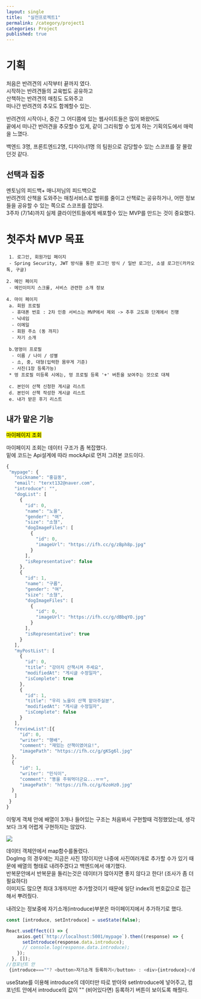 ```yaml
---
layout: single
title:  "실전프로젝트1"
permalink: /category/project1
categories: Project
published: true
---
```


# 기획

처음은 반려견의 시작부터 끝까지 였다.  
시작하는 반려견들의 교육법도 공유하고  
산책하는 반려견의 매칭도 도와주고  
떠나간 반려견의 추모도 함께할수 있는.  

반려견의 시작이나, 중간 그 어디쯤에 있는 웹사이트들은 많이 봐왔어도  
끝에서 떠나간 반려견을 추모할수 있게, 같이 그리워할 수 있게 하는 기획의도에서 매력을 느꼈다.  

백엔드 3명, 프론트엔드2명, 디자이너1명 의 팀원으로 감당할수 있는 스코프를 잘 몰랐던것 같다.

## 선택과 집중

멘토님의 피드백+ 매니저님의 피드백으로  
반려견의 산책을 도와주는 매칭서비스로 범위를 줄이고 산책로는 공유하거나, 어떤 정보들을 공유할 수 있는 쪽으로 스코프를 잡았다.  
3주차 (7/14)까지 실제 클라이언트들에게 배포할수 있는 MVP를 만드는 것이 중요했다.

# 첫주차 MVP 목표

```
 1. 로그인, 회원가입 페이지
 - Spring Security, JWT 방식을 통한 로그인 방식 / 일반 로그인, 소셜 로그인(카카오톡, 구글)

2. 메인 페이지
 - 메인이미지 스크롤, 서비스 관련한 소개 정보

4. 마이 페이지
 a. 회원 프로필 
  - 휴대폰 번호 : 2차 인증 서비스는 MVP에서 제외 -> 추후 고도화 단계에서 진행
  - 닉네임
  - 이메일
  - 회원 주소 (동 까지)
  - 자기 소개

 b.멍멍이 프로필
  - 이름 / 나이 / 성별 
  - 소, 중, 대형(입력한 몸무게 기준) 
  - 사진(1장 등록가능)
 * 멍 프로필 미등록 시에는, 멍 프로필 등록 '+' 버튼을 보여주는 것으로 대체

 c. 본인이 산책 신청한 게시글 리스트
 d. 본인이 산책 작성한 게시글 리스트
 e. 내가 받은 후기 리스트
 ```

## 내가 맡은 기능
 <mark>마이페이지 조회</mark>

 마이페이지 조회는 데이터 구조가 좀 복잡했다.  
 밑에 코드는 Api설계에 따라 mockApi로 먼저 그려본 코드이다. 
 ```js
 {
  "mypage": {
    "nickname": "홍길동",
    "email": "terxt132@naver.com",
    "introduce": "",
    "dogList": [
      {
        "id": 0,
        "name": "노을",
        "gender": "여",
        "size": "소형",
        "dogImageFiles": [
          {
            "id": 0,
            "imageUrl": "https://ifh.cc/g/zBph8p.jpg"
          }
        ],
        "isRepresentative": false
      },
      {
        "id": 1,
        "name": "구름",
        "gender": "여",
        "size": "소형",
        "dogImageFiles": [
          {
            "id": 0,
            "imageUrl": "https://ifh.cc/g/dBbqYO.jpg"
          }
        ],
        "isRepresentative": true
      }
    ],
    "myPostList": [
      {
        "id": 0,
        "title": "강아지 산책시켜 주세요",
        "modifiedAt": "게시글 수정일자",
        "isComplete": true
      },
      {
        "id": 1,
        "title": "우리 노을이 산책 맡아주실분",
        "modifiedAt": "게시글 수정일자",
        "isComplete": false
      }
    ],
    "reviewList":[{
      "id": 0,
      "writer": "행배",
      "comment": "재밌는 산책이였어요!",
      "imagePath": "https://ifh.cc/g/gKSg6l.jpg"
   },
   {
      "id": 1,
      "writer": "민식이",
      "comment": "똥을 주워먹더군요...ㅠㅠ",
      "imagePath": "https://ifh.cc/g/6zoHz0.jpg"
   }
    ]
  }
}
```

이렇게 객체 안에 배열이 3개나 들어있는 구조는 처음봐서 구현할때 걱정했었는데, 생각보다 크게 어렵게 구현하지는 않았다.

![](https://ifh.cc/g/SAhx6q.png)

데이터 객체안에서 map함수를돌렸다.  
DogImg 의 경우에는 지금은 사진 1장이지만 나중에 사진여러개로 추가할 수가 있기 때문에 배열의 형태로 내려주겠다고 백엔드에서 얘기했다.  
반복문안에서 반복문을 돌리는것은 데이터가 많아지면 좋지 않다고 한다!
(조사가 좀 더 필요하다)  
이미지도 많으면 최대 3개까지만 추가할것이기 때문에 일단 index의 번호값으로 접근해서 뿌려줬다.

내려오는 정보중에 자기소개(introduce)부분은 마이페이지에서 추가하기로 했다.

```js
const [introduce, setIntroduce] = useState(false);

React.useEffect(() => {
    axios.get(`http://localhost:5001/mypage`).then((response) => {
      setIntroduce(response.data.introduce);
      // console.log(response.data.introduce);
    });
  }, []);
//컴포넌트 안
 {introduce===""? <button>자기소개 등록하기</button> : <div>{introduce}</div>}
```
useState를 이용해 introduce의 데이터만 따로 받아와 setIntroduce에 넣어주고, 컴포넌트 안에서 introduce의 값이 "" (비어있다면) 등록하기 버튼이 보이도록 해줬다.